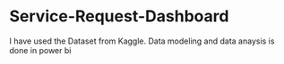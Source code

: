 # Service-Request-Dashboard

I have used the Dataset from Kaggle. Data modeling and data anaysis is done in power bi

